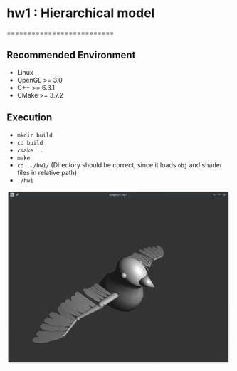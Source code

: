 # hw1 : Hierarchical model

==========================

## Recommended Environment

 - Linux
 - OpenGL >= 3.0
 - C++ >= 6.3.1
 - CMake >= 3.7.2

## Execution
 - `mkdir build`
 - `cd build`
 - `cmake ..`
 - `make`
 - `cd ../hw1/` (Directory should be correct, since it loads `obj` and shader files in relative path)
 - `./hw1`

![bird](bird.png)
